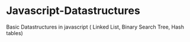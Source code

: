 # Javascript-Datastructures
Basic Datastructures in javascript ( Linked List, Binary Search Tree, Hash tables)
